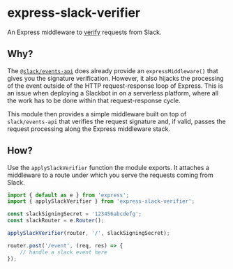 # express-slack-verifier

An Express middleware to [verify](https://api.slack.com/authentication/verifying-requests-from-slack) requests from Slack.

## Why?

The [`@slack/events-api`](https://slack.dev/node-slack-sdk/events-api) does already provide an `expressMiddleware()` that gives you the signature verification. However, it also hijacks the processing of the event outside of the HTTP request-response loop of Express. This is an issue when deploying a Slackbot in on a serverless platform, where all the work has to be done within that request-response cycle.

This module then provides a simple middleware built on top of `slack/events-api` that verifies the request signature and, if valid, passes the request processing along the Express middleware stack.

## How?

Use the `applySlackVerifier` function the module exports. It attaches a middleware to a route under which you serve the requests coming from Slack.

```javascript
import { default as e } from 'express';
import { applySlackVerifier } from 'express-slack-verifier';

const slackSigningSecret = '123456abcdefg';
const slackRouter = e.Router();

applySlackVerifier(router, '/', slackSigningSecret);

router.post('/event', (req, res) => {
    // handle a slack event here
});
```
